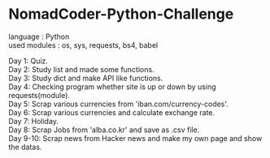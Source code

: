 # NomadCoder-Python-Challenge
language : Python  
used modules : os, sys, requests, bs4, babel  

Day 1: Quiz.  
Day 2: Study list and made some functions.  
Day 3: Study dict and make API like functions.  
Day 4: Checking program whether site is up or down by using requests(module).  
Day 5: Scrap various currencies from 'iban.com/currency-codes'.  
Day 6: Scrap various currencies and calculate exchange rate.  
Day 7: Holiday.  
Day 8: Scrap Jobs from 'alba.co.kr' and save as .csv file.  
Day 9-10: Scrap news from Hacker news and make my own page and show the datas.  

